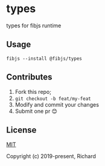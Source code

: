 # types
types for fibjs runtime

## Usage

```
fibjs --install @fibjs/types
```

## Contributes

1. Fork this repo;
2. `git checkout -b feat/my-feat`
3. Modify and commit your changes
4. Submit one pr 😊

## License

[MIT](https://opensource.org/licenses/MIT)

Copyright (c) 2019-present, Richard